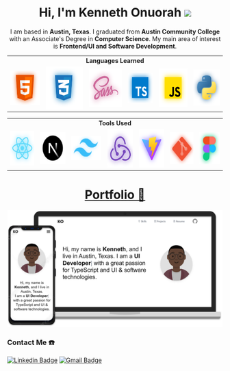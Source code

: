 <h1 align="center">Hi, I'm Kenneth Onuorah <img src="https://raw.githubusercontent.com/MartinHeinz/MartinHeinz/master/wave.gif" width="30px"></h1>
<div align="center">
  <p>I am based in <strong>Austin, Texas</strong>. I graduated from <strong>Austin Community College</strong> with an Associate's Degree in <strong>Computer Science</strong>. My main area of interest is <strong>Frontend/UI and Software Development</strong>.</p>
</div>

<table align="center">
  <tr>
    <td colspan="6" align="center">
      <strong>
        Languages Learned
      </strong>
    </td>
  </tr>
  <tr>
    <td>
       <img src="https://github.com/KennethOnuorah/KennethOnuorah/blob/main/images/html.png" height="80px"/>
    </td>
    <td>
      <img src="https://github.com/KennethOnuorah/KennethOnuorah/blob/main/images/css.png" height="100px"/>
    </td>
    <td>
      <img src="https://github.com/KennethOnuorah/KennethOnuorah/blob/main/images/sass.png" height="90px"/>
    </td>
    <td>
      <img src="https://github.com/KennethOnuorah/KennethOnuorah/blob/main/images/ts.png" height="70px"/>
    </td>
    <td>
      <img src="https://github.com/KennethOnuorah/KennethOnuorah/blob/main/images/js.png" height="90px"/>
    </td>
    <td>
      <img src="https://github.com/KennethOnuorah/KennethOnuorah/blob/main/images/py.png" height="85px"/>
    </td>
  </tr>
</table>
<table align="center">
  <tr>
    <td colspan="7" align="center">
      <strong>
        Tools Used
      </strong>
    </td>
  </tr>
  <tr>
    <td>
      <a href="https://github.com/facebook/react" target="_blank">
       <img src="https://github.com/KennethOnuorah/KennethOnuorah/blob/main/images/react.png" height="80px"/>
      </a>
    </td>
    <td>
      <a href="https://github.com/vercel/next.js" target="_blank">
       <img src="https://github.com/KennethOnuorah/KennethOnuorah/blob/main/images/next.png" height="75px"/>
      </a>
    </td>
    <td>
      <a href="https://github.com/tailwindlabs/tailwindcss" target="_blank">
        <img src="https://github.com/KennethOnuorah/KennethOnuorah/blob/main/images/tcss.png" height="56px"/>
      </a>
    </td>
    <td>
      <a href="https://github.com/reduxjs/redux" target="_blank">
        <img src="https://github.com/KennethOnuorah/KennethOnuorah/blob/main/images/redux.png" height="90px"/>
      </a>
    </td>
    <td>
      <a href="https://github.com/vitejs/vite" target="_blank">
        <img src="https://github.com/KennethOnuorah/KennethOnuorah/blob/main/images/vite.png" height="90px"/>
      </a>
    </td>
    <td>
      <img src="https://github.com/KennethOnuorah/KennethOnuorah/blob/main/images/git.png" height="75px"/>
    </td>
    <td>
      <a href="https://figma.com" target="_blank">
        <img src="https://github.com/KennethOnuorah/KennethOnuorah/blob/main/images/fig.png" height="75px"/>
      </a>
    </td>
  </tr>
</table>

<h1 align="center"><a href="https://kennethonuorah.vercel.app">Portfolio 💼</a></h1>
<p align="center">
  <img src="https://github.com/KennethOnuorah/portfolio-v2/blob/master/images/cross_platform.svg" width="700px"/>
</p>

### Contact Me ☎️
[![Linkedin Badge](https://img.shields.io/badge/-Kenneth%20Onuorah-blue?style=flat-square&logo=Linkedin&logoColor=white&link=https://www.linkedin.com/in/kenneth-onuorah-64640419b/)](https://www.linkedin.com/in/kenneth-onuorah-64640419b/)
[![Gmail Badge](https://img.shields.io/badge/-kenneth4832@gmail.com-c14438?style=flat-square&logo=Gmail&logoColor=white&link=mailto:kenneth4832@gmail.com)](mailto:kenneth4832@gmail.com)


<!--
**KennethOnuorah/KennethOnuorah** is a ✨ _special_ ✨ repository because its `README.md` (this file) appears on your GitHub profile.

Here are some ideas to get you started:

- 🔭 I’m currently working on ...
- 🌱 I’m currently learning ...
- 👯 I’m looking to collaborate on ...
- 🤔 I’m looking for help with ...
- 💬 Ask me about ...
- 📫 How to reach me: ...
- 😄 Pronouns: ...
- ⚡ Fun fact: ...
-->

